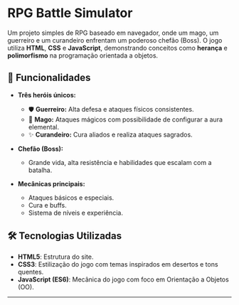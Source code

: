 # RPG Battle Simulator

Um projeto simples de RPG baseado em navegador, onde um mago, um guerreiro e um curandeiro enfrentam um poderoso chefão (Boss). O jogo utiliza **HTML**, **CSS** e **JavaScript**, demonstrando conceitos como **herança** e **polimorfismo** na programação orientada a objetos.

## 🚀 Funcionalidades

- **Três heróis únicos:**
  - 🛡️ **Guerreiro:** Alta defesa e ataques físicos consistentes. 
  - 🔮 **Mago:** Ataques mágicos com possibilidade de configurar a aura elemental.
  - ✨ **Curandeiro:** Cura aliados e realiza ataques sagrados.

- **Chefão (Boss):** 
  - Grande vida, alta resistência e habilidades que escalam com a batalha.

- **Mecânicas principais:**
  - Ataques básicos e especiais.
  - Cura e buffs.
  - Sistema de níveis e experiência.


## 🛠️ Tecnologias Utilizadas

- **HTML5**: Estrutura do site.
- **CSS3**: Estilização do jogo com temas inspirados em desertos e tons quentes.
- **JavaScript (ES6)**: Mecânica do jogo com foco em Orientação a Objetos (OO).

---
